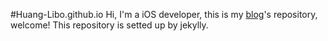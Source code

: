 #Huang-Libo.github.io
Hi, I'm a iOS developer, this is my [blog](http://huanglibo.com)'s repository, welcome!
This repository is setted up by jekylly.
